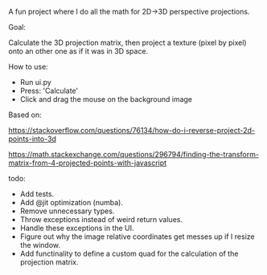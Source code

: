 A fun project where I do all the math for 2D->3D perspective projections.

Goal:

Calculate the 3D projection matrix, then project a texture (pixel by pixel) onto an other one as if it was in 3D space.

How to use:

* Run ui.py
* Press: 'Calculate'
* Click and drag the mouse on the background image

Based on: 

https://stackoverflow.com/questions/76134/how-do-i-reverse-project-2d-points-into-3d

https://math.stackexchange.com/questions/296794/finding-the-transform-matrix-from-4-projected-points-with-javascript

todo:

* Add tests.
* Add @jit optimization (numba).
* Remove unnecessary types.
* Throw exceptions instead of weird return values.
* Handle these exceptions in the UI.
* Figure out why the image relative coordinates get messes up if I resize the window.
* Add functinality to define a custom quad for the calculation of the projection matrix.